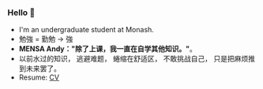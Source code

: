 ### Hello 👋 

- I'm an undergraduate student at Monash. 
- 勉強 = 勤勉 -> 強
- **MENSA Andy："除了上课，我一直在自学其他知识。"**。
- 以前水过的知识， 逃避难题， 蜷缩在舒适区， 不敢挑战自己， 只是把麻烦推到未来罢了。
- Resume: [CV](https://docs.google.com/document/d/1vAhezgdRhm_N9ThBh_5_vg-dfVwM9IPxF0G1ewK1IKw/edit?usp=sharing)
